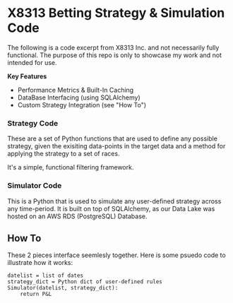 # X8313  Betting Strategy & Simulation Code
The following is a code excerpt from X8313 Inc. and not necessarily fully functional. The purpose of this repo is only to showcase my work and not intended for use.

**Key Features**

* Performance Metrics & Built-In Caching
* DataBase Interfacing (using SQLAlchemy)
* Custom Strategy Integration (see "How To")

### Strategy Code
These are a set of Python functions that are used to define any possible strategy, given the exisiting data-points in the target data and a method for applying the strategy to a set of races. 

It's a simple, functional filtering framework.

### Simulator Code
This is a Python that is used to simulate any user-defined strategy across any time-period. It is built on top of SQLAlchemy, as our Data Lake was hosted on an AWS RDS (PostgreSQL) Database.

## How To
These 2 pieces interface seemlesly together. Here is some psuedo code to illustrate how it works:

```
datelist = list of dates
strategy_dict = Python dict of user-defined rules
Simulator(datelist, strategy_dict):
    return P&L
```
